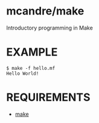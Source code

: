 # mcandre/make

Introductory programming in Make

# EXAMPLE

```
$ make -f hello.mf
Hello World!
```

# REQUIREMENTS

* [make](https://www.gnu.org/software/make/)
